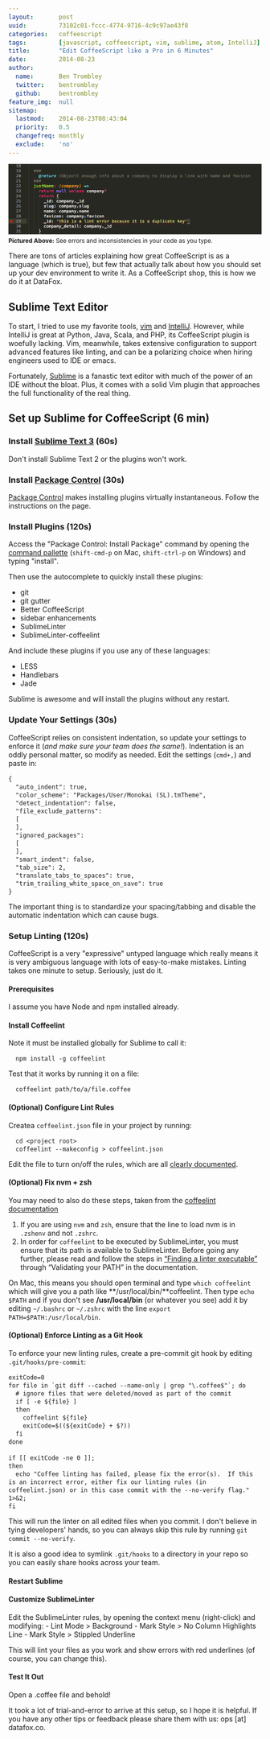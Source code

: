```yaml
---
layout:       post
uuid:         73102c01-fccc-4774-9716-4c9c97ae43f8
categories:   coffeescript
tags:         [javascript, coffeescript, vim, sublime, atom, IntelliJ]
title:        "Edit CoffeeScript like a Pro in 6 Minutes"
date:         2014-08-23
author:       
  name:       Ben Trombley
  twitter:    bentrombley
  github:     bentrombley
feature_img:  null
sitemap:
  lastmod:    2014-08-23T08:43:04
  priority:   0.5
  changefreq: monthly
  exclude:    'no'
---
```


<div class="text-center">
<img class="img-responsive maa" src="/assets/posts/img/sublime-lint-errors.png" alt="Edit CoffeeScript like a Pro in 6 Minutes" />
<small><b>Pictured Above:</b> See errors and inconsistencies in your code as you type.</small>
</div>

There are tons of articles explaining how great CoffeeScript is as a language (which is true), but few that actually talk about how you should set up your dev environment to write it.  As a CoffeeScript shop, this is how we do it at DataFox.

## Sublime Text Editor

To start, I tried to use my favorite tools, [vim](http://www.vim.org/) and [IntelliJ](http://www.jetbrains.com/idea/).  However, while IntelliJ is great at Python, Java, Scala, and PHP, its CoffeeScript plugin is woefully lacking.  Vim, meanwhile, takes extensive configuration to support advanced features like linting, and can be a polarizing choice when hiring engineers used to IDE or emacs.

Fortunately, [Sublime](http://www.sublimetext.com/) is a fanastic text editor with much of the power of an IDE without the bloat.  Plus, it comes with a solid Vim plugin that approaches the full functionality of the real thing.

## Set up Sublime for CoffeeScript (6 min)

### Install [Sublime Text 3](http://www.sublimetext.com/3) (60s)
Don't install Sublime Text 2 or the plugins won't work.

### Install [Package Control](https://sublime.wbond.net/installation) (30s)
[Package Control](https://sublime.wbond.net/installation) makes installing plugins virtually instantaneous.  Follow the instructions on the page.

### Install Plugins (120s)
Access the "Package Control: Install Package" command by opening the [command pallette](http://docs.sublimetext.info/en/sublime-text-3/extensibility/command_palette.html) (`shift-cmd-p` on Mac, `shift-ctrl-p` on Windows) and typing "install".

Then use the autocomplete to quickly install these plugins:

  - git
  - git gutter
  - Better CoffeeScript
  - sidebar enhancements
  - SublimeLinter
  - SublimeLinter-coffeelint

And include these plugins if you use any of these languages:

  - LESS
  - Handlebars
  - Jade

Sublime is awesome and will install the plugins without any restart.

### Update Your Settings (30s)

CoffeeScript relies on consistent indentation, so update your settings to enforce it (_and make sure your team does the same!_).  Indentation is an oddly personal matter, so modify as needed.  Edit the settings (`cmd+,`) and paste in:

    {
      "auto_indent": true,
      "color_scheme": "Packages/User/Monokai (SL).tmTheme",
      "detect_indentation": false,
      "file_exclude_patterns":
      [
      ],
      "ignored_packages":
      [
      ],
      "smart_indent": false,
      "tab_size": 2,
      "translate_tabs_to_spaces": true,
      "trim_trailing_white_space_on_save": true
    }

The important thing is to standardize your spacing/tabbing and disable the automatic indentation which can cause bugs.

### Setup Linting (120s)

CoffeeScript is a very "expressive" untyped language which really means it is very ambiguous language with lots of easy-to-make mistakes. Linting takes one minute to setup. Seriously, just do it.

#### Prerequisites
I assume you have Node and npm installed already.

#### Install Coffeelint
Note it must be installed globally for Sublime to call it:

      npm install -g coffeelint

Test that it works by running it on a file:

      coffeelint path/to/a/file.coffee

#### (Optional) Configure Lint Rules

Createa `coffeelint.json` file in your project by running:

      cd <project root>
      coffeelint --makeconfig > coffeelint.json

Edit the file to turn on/off the rules, which are all [clearly documented](http://www.coffeelint.org/#options).

#### (Optional) Fix nvm + zsh
You may need to also do these steps, taken from the [coffeelint documentation](https://github.com/SublimeLinter/SublimeLinter-coffeelint)

  1.  If you are using `nvm` and `zsh`, ensure that the line to load nvm is in `.zshenv` and not `.zshrc`.
  2.  In order for `coffeelint` to be executed by SublimeLinter, you must ensure that its path is available to SublimeLinter. Before going any further, please read and follow the steps in [“Finding a linter executable”](http://sublimelinter.readthedocs.org/en/latest/troubleshooting.html#finding-a-linter-executable) through “Validating your PATH” in the documentation.

On Mac, this means you should open terminal and type `which coffeelint` which will give you a path like **/usr/local/bin/**coffeelint.  Then type `echo $PATH` and if you don't see **/usr/local/bin** (or whatever you see) add it by editing `~/.bashrc` or `~/.zshrc` with the line `export PATH=$PATH:/usr/local/bin`.

#### (Optional) Enforce Linting as a Git Hook

To enforce your new linting rules, create a pre-commit git hook by editing `.git/hooks/pre-commit`:

    exitCode=0
    for file in `git diff --cached --name-only | grep "\.coffee$"`; do
      # ignore files that were deleted/moved as part of the commit
      if [ -e ${file} ]
      then
        coffeelint ${file}
        exitCode=$((${exitCode} + $?))
      fi
    done

    if [[ exitCode -ne 0 ]];
    then
      echo "Coffee linting has failed, please fix the error(s).  If this is an incorrect error, either fix our linting rules (in coffeelint.json) or in this case commit with the --no-verify flag." 1>&2;
    fi

This will run the linter on all edited files when you commit.  I don't believe in tying developers' hands, so you can always skip this rule by running `git commit --no-verify`.

It is also a good idea to symlink `.git/hooks` to a directory in your repo so you can easily share hooks across your team.

#### Restart Sublime

#### Customize SublimeLinter

Edit the SublimeLinter rules, by opening the context menu (right-click) and modifying:
    - Lint Mode > Background
    - Mark Style > No Column Highlights Line
    - Mark Style > Stippled Underline

This will lint your files as you work and show errors with red underlines (of course, you can change this).


#### Test It Out
Open a .coffee file and behold!



It took a lot of trial-and-error to arrive at this setup, so I hope it is helpful.  If you have any other tips or feedback please share them with us: ops [at] datafox.co.
